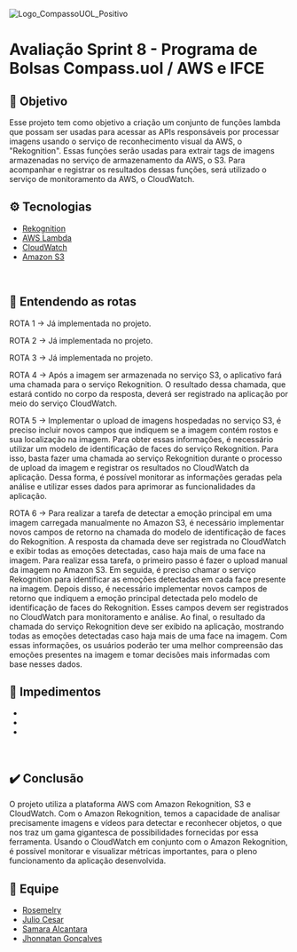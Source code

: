 ![Logo_CompassoUOL_Positivo](https://user-images.githubusercontent.com/94761781/212589731-3d9e9380-e9ea-4ea2-9f52-fc6595f8d3f0.png)
# Avaliação Sprint 8 - Programa de Bolsas Compass.uol / AWS e IFCE

## 📝 Objetivo

Esse projeto tem como objetivo a criação um conjunto de funções lambda que possam ser usadas para acessar as APIs responsáveis por processar imagens usando o serviço de reconhecimento visual da AWS, o "Rekognition". Essas funções serão usadas para extrair tags de imagens armazenadas no serviço de armazenamento da AWS, o S3. Para acompanhar e registrar os resultados dessas funções, será utilizado o serviço de monitoramento da AWS, o CloudWatch.
<br/>

## ⚙️ Tecnologias

* [Rekognition](https://aws.amazon.com/pt/rekognition/)
* [AWS Lambda](https://aws.amazon.com/pt/lambda/)
* [CloudWatch](https://aws.amazon.com/pt/cloudwatch/)
* [Amazon S3](https://aws.amazon.com/pt/s3/) 
<br/>

## 🔀 Entendendo as rotas

ROTA 1 → Já implementada no projeto.

ROTA 2 → Já implementada no projeto.

ROTA 3 → Já implementada no projeto.

ROTA 4 → Após a imagem ser armazenada no serviço S3, o aplicativo fará uma chamada para o serviço Rekognition. O resultado dessa chamada, que estará contido no corpo da resposta, deverá ser registrado na aplicação por meio do serviço CloudWatch.

ROTA 5 → Implementar o upload de imagens hospedadas no serviço S3, é preciso incluir novos campos que indiquem se a imagem contém rostos e sua localização na imagem. Para obter essas informações, é necessário utilizar um modelo de identificação de faces do serviço Rekognition. Para isso, basta fazer uma chamada ao serviço Rekognition durante o processo de upload da imagem e registrar os resultados no CloudWatch da aplicação. Dessa forma, é possível monitorar as informações geradas pela análise e utilizar esses dados para aprimorar as funcionalidades da aplicação.

ROTA 6 → Para realizar a tarefa de detectar a emoção principal em uma imagem carregada manualmente no Amazon S3, é necessário implementar novos campos de retorno na chamada do modelo de identificação de faces do Rekognition. A resposta da chamada deve ser registrada no CloudWatch e exibir todas as emoções detectadas, caso haja mais de uma face na imagem. Para realizar essa tarefa, o primeiro passo é fazer o upload manual da imagem no Amazon S3. Em seguida, é preciso chamar o serviço Rekognition para identificar as emoções detectadas em cada face presente na imagem. Depois disso, é necessário implementar novos campos de retorno que indiquem a emoção principal detectada pelo modelo de identificação de faces do Rekognition. Esses campos devem ser registrados no CloudWatch para monitoramento e análise. Ao final, o resultado da chamada do serviço Rekognition deve ser exibido na aplicação, mostrando todas as emoções detectadas caso haja mais de uma face na imagem. Com essas informações, os usuários poderão ter uma melhor compreensão das emoções presentes na imagem e tomar decisões mais informadas com base nesses dados.
<br/>


## 🚫 Impedimentos
-
-
-
<br/>

## ✔️ Conclusão

O projeto utiliza a plataforma AWS com Amazon Rekognition, S3 e CloudWatch. Com o Amazon Rekognition, temos a capacidade de analisar precisamente imagens e vídeos para detectar e reconhecer objetos, o que nos traz um gama gigantesca de possibilidades fornecidas por essa ferramenta. Usando o CloudWatch em conjunto com o Amazon Rekognition, é possível monitorar e visualizar métricas importantes, para o pleno funcionamento da aplicação desenvolvida.
<br/>

## 👥 Equipe

* [Rosemelry](https://github.com/Rosemelry)
* [Julio Cesar](https://github.com/JC-Rodrigues)
* [Samara Alcantara](https://github.com/SamaraAlcantara)
* [Jhonnatan Gonçalves](https://github.com/jhonatangoncalvespereira)
